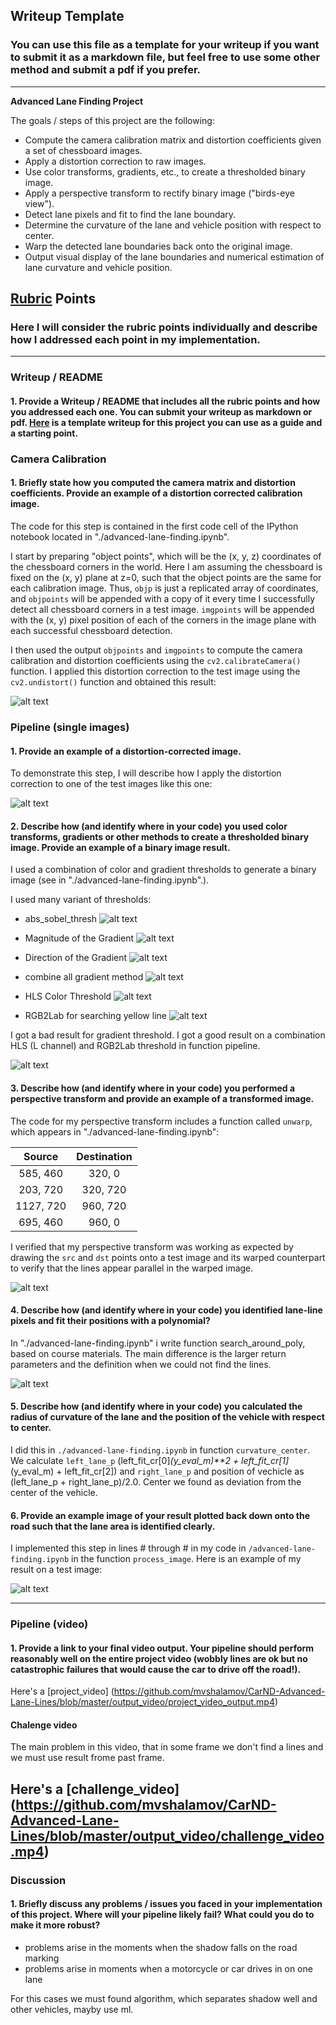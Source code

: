 ## Writeup Template

### You can use this file as a template for your writeup if you want to submit it as a markdown file, but feel free to use some other method and submit a pdf if you prefer.

---

**Advanced Lane Finding Project**

The goals / steps of this project are the following:

* Compute the camera calibration matrix and distortion coefficients given a set of chessboard images.
* Apply a distortion correction to raw images.
* Use color transforms, gradients, etc., to create a thresholded binary image.
* Apply a perspective transform to rectify binary image ("birds-eye view").
* Detect lane pixels and fit to find the lane boundary.
* Determine the curvature of the lane and vehicle position with respect to center.
* Warp the detected lane boundaries back onto the original image.
* Output visual display of the lane boundaries and numerical estimation of lane curvature and vehicle position.

[//]: # (Examples images)

[image1]: ./output_images/undistort.png "Undistorted chess"
[image2]: ./output_images/undcar.jpg "Undistorted"
[image3]: ./output_images/Unwarped.jpg "Road Transformed"
[image4]: ./output_images/result.jpg "Result"
[image8]: ./output_images/pipeline.jpg "pipeline for all images"
[image9]: ./output_images/RGB2Lab.jpg "RGB2Lab"
[image10]: ./output_images/hls_l.jpg "hls_l"
[image11]: ./output_images/gradient.jpg "gradient"
[image12]: .output_images/DIR.jpg "dir"
[image13]: ./output_images/Mag.jpg "mag"
[image14]: ./output_images/sobel.jpg "sobel"
[image15]: ./output_images/find_lines.jpg "find_lines"
[video1]: ./output_video/project_video_output.mp4 "Video"
[video2]: ./output_video/challenge_video.mp4 "Challenge video"

## [Rubric](https://review.udacity.com/#!/rubrics/571/view) Points

### Here I will consider the rubric points individually and describe how I addressed each point in my implementation.  

---

### Writeup / README

#### 1. Provide a Writeup / README that includes all the rubric points and how you addressed each one.  You can submit your writeup as markdown or pdf.  [Here](https://github.com/udacity/CarND-Advanced-Lane-Lines/blob/master/writeup_template.md) is a template writeup for this project you can use as a guide and a starting point.  

### Camera Calibration

#### 1. Briefly state how you computed the camera matrix and distortion coefficients. Provide an example of a distortion corrected calibration image.

The code for this step is contained in the first code cell of the IPython notebook located in "./advanced-lane-finding.ipynb".  

I start by preparing "object points", which will be the (x, y, z) coordinates of the chessboard corners in the world. Here I am assuming the chessboard is fixed on the (x, y) plane at z=0, such that the object points are the same for each calibration image.  Thus, `objp` is just a replicated array of coordinates, and `objpoints` will be appended with a copy of it every time I successfully detect all chessboard corners in a test image.  `imgpoints` will be appended with the (x, y) pixel position of each of the corners in the image plane with each successful chessboard detection.  

I then used the output `objpoints` and `imgpoints` to compute the camera calibration and distortion coefficients using the `cv2.calibrateCamera()` function.  I applied this distortion correction to the test image using the `cv2.undistort()` function and obtained this result: 

![alt text][image1]

### Pipeline (single images)

#### 1. Provide an example of a distortion-corrected image.

To demonstrate this step, I will describe how I apply the distortion correction to one of the test images like this one:

![alt text][image2]

#### 2. Describe how (and identify where in your code) you used color transforms, gradients or other methods to create a thresholded binary image.  Provide an example of a binary image result.

I used a combination of color and gradient thresholds to generate a binary image (see in "./advanced-lane-finding.ipynb".).

I used many variant of thresholds:
* abs_sobel_thresh
![alt text][image14]

* Magnitude of the Gradient
![alt text][image13]

* Direction of the Gradient
![alt text][image12]

* combine all gradient method
![alt text][image11]

* HLS Color Threshold
![alt text][image10]

* RGB2Lab
for searching yellow line
![alt text][image9]

I got a bad result for gradient threshold.
I got a good result on a combination HLS (L channel) and RGB2Lab threshold in function pipeline.

![alt text][image8]

#### 3. Describe how (and identify where in your code) you performed a perspective transform and provide an example of a transformed image.

The code for my perspective transform includes a function called `unwarp`, which appears in "./advanced-lane-finding.ipynb":


| Source        | Destination   | 
|:-------------:|:-------------:| 
| 585, 460      | 320, 0        | 
| 203, 720      | 320, 720      |
| 1127, 720     | 960, 720      |
| 695, 460      | 960, 0        |

I verified that my perspective transform was working as expected by drawing the `src` and `dst` points onto a test image and its warped counterpart to verify that the lines appear parallel in the warped image.

![alt text][image3]

#### 4. Describe how (and identify where in your code) you identified lane-line pixels and fit their positions with a polynomial?

In "./advanced-lane-finding.ipynb" i write function search_around_poly, based on course materials. The main difference is the larger return parameters and the definition when we could not find the lines.

![alt text][image15]

#### 5. Describe how (and identify where in your code) you calculated the radius of curvature of the lane and the position of the vehicle with respect to center.

I did this in `./advanced-lane-finding.ipynb` in function `curvature_center`. We calculate `left_lane_p` (left_fit_cr[0]*(y_eval_m)**2 + left_fit_cr[1]*(y_eval_m) + left_fit_cr[2]) and `right_lane_p` and position of vechicle as (left_lane_p + right_lane_p)/2.0. Center we found as deviation from the center of the vehicle.

#### 6. Provide an example image of your result plotted back down onto the road such that the lane area is identified clearly.

I implemented this step in lines # through # in my code in `/advanced-lane-finding.ipynb` in the function `process_image`.  Here is an example of my result on a test image:

![alt text][image4]

---

### Pipeline (video)

#### 1. Provide a link to your final video output.  Your pipeline should perform reasonably well on the entire project video (wobbly lines are ok but no catastrophic failures that would cause the car to drive off the road!).

Here's a  [project_video] (https://github.com/mvshalamov/CarND-Advanced-Lane-Lines/blob/master/output_video/project_video_output.mp4)

#### Chalenge video

The main problem in this video, that in some frame we don't find a lines and we must use result frome past frame.

Here's a [challenge_video] (https://github.com/mvshalamov/CarND-Advanced-Lane-Lines/blob/master/output_video/challenge_video.mp4)
---

### Discussion

#### 1. Briefly discuss any problems / issues you faced in your implementation of this project.  Where will your pipeline likely fail?  What could you do to make it more robust?

* problems arise in the moments when the shadow falls on the road marking
* problems arise in moments when a motorcycle or car drives in on one lane

For this cases we must found algorithm, which separates shadow well and other vehicles, mayby use ml.
